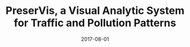 ---
title: "PreserVis, a Visual Analytic System for Traffic and Pollution Patterns"
collection: publications
permalink: /publication/2017-08-preservis
excerpt: 'We propose a local adversarial disentangling network for facial makeup and de-makeup, using multiple and overlapping local discriminators in a content-style disentangling network.'
date: 2017-08-01
venue: 'IEEE Conference on Visual Analytics Science and Technology (VAST), 2017'
paperurl: 'https://ieeexplore.ieee.org/abstract/document/8585719'
imgurl: 'preservis.png'
show: false
authors:
  - name: Qiao Gu
    link: 
  - name: Hang Yin
    link: https://www.linkedin.com/in/hang-yin-roderick/?originalSubdomain=hk
  - name: Lian Chen
    link: https://www.linkedin.com/in/lianchen97/
  - name: Haotian Li
    link: http://haotian-li.com/
  - name: Chengzhong Liu
    link: https://www.linkedin.com/in/chengzhongliu/?originalSubdomain=hk
  - name: Xuanwu Yue
    link: https://www.linkedin.com/in/xuanwu-yue/?originalSubdomain=hk
  - name: Huamin Qu
    link: http://huamin.org/
links:
  - name: paper
    link: files/2017_VAST_PreseVis.pdf
  - name: system demo
    link: https://georgegu1997.github.io/VAST-challenge-frontend/
---